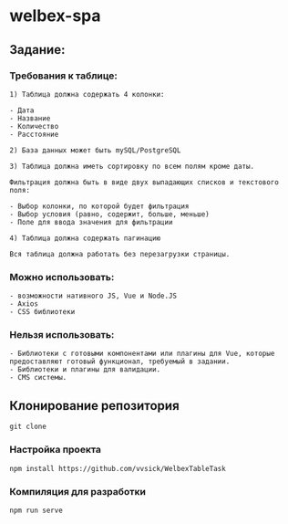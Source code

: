 # welbex-spa

## Задание:

### Требования к таблице:
```
1) Таблица должна содержать 4 колонки:

- Дата
- Название
- Количество
- Расстояние

2) База данных может быть mySQL/PostgreSQL

3) Таблица должна иметь сортировку по всем полям кроме даты.

Фильтрация должна быть в виде двух выпадающих списков и текстового поля:

- Выбор колонки, по которой будет фильтрация
- Выбор условия (равно, содержит, больше, меньше)
- Поле для ввода значения для фильтрации

4) Таблица должна содержать пагинацию

Вся таблица должна работать без перезагрузки страницы.
```

### Можно использовать:
```
- возможности нативного JS, Vue и Node.JS
- Axios
- CSS библиотеки
```

### Нельзя использовать:
```
- Библиотеки с готовыми компонентами или плагины для Vue, которые предоставляют готовый функционал, требуемый в задании.
- Библиотеки и плагины для валидации.
- CMS системы.
```

## Клонирование репозитория
```
git clone 
```

### Настройка проекта
```
npm install https://github.com/vvsick/WelbexTableTask
```

### Компиляция для разработки
```
npm run serve
```